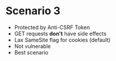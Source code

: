 # Scenario 3

- Protected by Anti-CSRF Token
- GET requests **don't** have side effects
- Lax SameSite flag for cookies (default)
- Not vulnerable
- Best scenario
